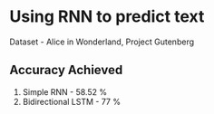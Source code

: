 # Using RNN to predict text

Dataset - Alice in Wonderland, Project Gutenberg

## Accuracy Achieved

1. Simple RNN  - 58.52 %
2. Bidirectional LSTM  - 77 %
